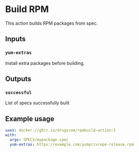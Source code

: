 # Build RPM

This action builds RPM packages from spec.

## Inputs

### `yum-extras`

Install extra packages before building.

## Outputs

### `successful`

List of specs successfully built

## Example usage

```yaml
uses: docker://ghcr.io/drugscom/rpmbuild-action:1
with:
  args: SPECS/mypackage.spec
  yum-extras: https://example.com/yumprivrepo-release.rpm
```
